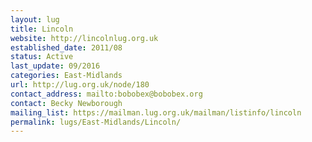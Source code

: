 ```yaml
---
layout: lug
title: Lincoln
website: http://lincolnlug.org.uk
established_date: 2011/08
status: Active
last_update: 09/2016
categories: East-Midlands
url: http://lug.org.uk/node/180
contact_address: mailto:bobobex@bobobex.org
contact: Becky Newborough
mailing_list: https://mailman.lug.org.uk/mailman/listinfo/lincoln
permalink: lugs/East-Midlands/Lincoln/
---
```

